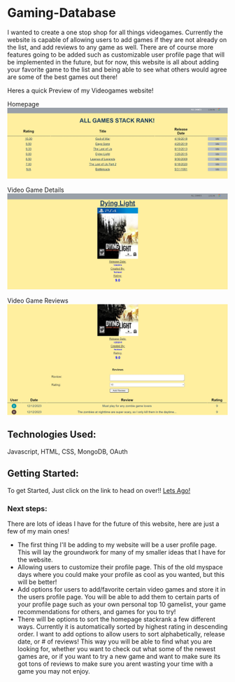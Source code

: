 # Gaming-Database

I wanted to create a one stop shop for all things videogames. Currently the website is capable of allowing users to add games if they are not already on the list, and add reviews to any game as well. There are of course more features going to be added such as customizable user profile page that will be implemented in the future, but for now, this website is all about adding your favorite game to the list and being able to see what others would agree are some of the best games out there!

Heres a quick Preview of my Videogames website!

Homepage
![alt text](/public/images/website1.jpg)

Video Game Details
![alt text](/public/images/website2.jpg)

Video Game Reviews
![alt text](/public/images/website3.jpg)

##  Technologies Used: 

Javascript, HTML, CSS, MongoDB, OAuth

##  Getting Started: 

To get Started, Just click on the link to head on over!!
[Lets Ago!](http://localhost:3000/games)

###  Next steps:

 There are lots of ideas I have for the future of this website, here are just a few of my main ones!

 - The first thing I'll be adding to my website will be a user profile page. This will lay the groundwork for many of my smaller ideas that I have for the website.
 - Allowing users to customize their profile page. This of the old myspace days where you could make your profile as cool as you wanted, but this will be better!
 - Add options for users to add/favorite certain video games and store it in the users profile page. You will be able to add them to certain parts of your profile page such as your own personal top 10 gamelist, your game recommendations for others, and games for you to try!
 - There will be options to sort the homepage stackrank a few different ways. Currently it is automatically sorted by highest rating in descending order. I want to add options to allow users to sort alphabetically, release date, or # of reviews! This way you will be able to find what you are looking for, whether you want to check out what some of the newest games are, or if you want to try a new game and want to make sure its got tons of reviews to make sure you arent wasting your time with a game you may not enjoy.